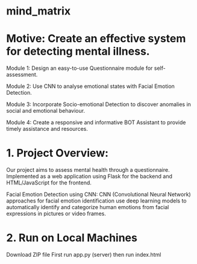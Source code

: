 # mind_matrix

# Motive: Create an effective system for detecting mental illness.

Module 1: Design an easy-to-use Questionnaire module for self-assessment.


Module 2: Use CNN to analyse emotional states with Facial Emotion Detection. 


Module 3: Incorporate Socio-emotional Detection to discover anomalies in social and emotional behaviour.


Module 4: Create a responsive and informative BOT Assistant to provide timely assistance and resources.


# 1. Project Overview:

Our project aims to assess mental health through a questionnaire.
Implemented as a web application using Flask for the backend and HTML/JavaScript for the frontend.

Facial Emotion Detection using CNN:
CNN (Convolutional Neural Network) approaches for facial emotion identification use deep learning
models to automatically identify and categorize human emotions from facial expressions in pictures or video
frames.

# 2. Run on Local Machines

Download ZIP file 
First run app.py (server)
then run index.html
